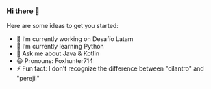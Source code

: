 


### Hi there 👋

Here are some ideas to get you started:

- 🔭 I’m currently working on Desafío Latam
- 🌱 I’m currently learning Python
- 💬 Ask me about Java & Kotlin
- 😄 Pronouns: Foxhunter714 
- ⚡ Fun fact: I don't recognize the difference between "cilantro" and "perejil"


